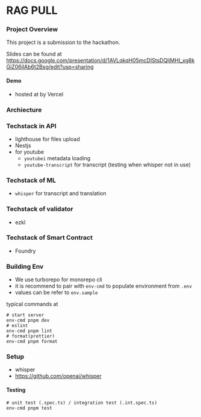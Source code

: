 # RAG PULL

### Project Overview

This project is a submission to the hackathon.

Slides can be found at https://docs.google.com/presentation/d/1AVLqkqH05mcDIStsDQljMHI_xg8kGiZ06iIAb6t2Bsg/edit?usp=sharing

#### Demo

- hosted at <TODO> by Vercel

### Archiecture

### Techstack in API

- lighthouse for files upload
- Nestjs
- for youtube
  - `youtubei` metadata loading
  - `youtube-transcript` for transcript (testing when whisper not in use)

### Techstack of ML

- `whisper` for transcript and translation

### Techstack of validator

- ezkl

### Techstack of Smart Contract

- Foundry

### Building Env

- We use turborepo for monorepo cli
- it is recommend to pair with `env-cmd` to populate environment from `.env`
- values can be refer to `env.sample`

typical commands at

```
# start server
env-cmd pnpm dev
# eslint
env-cmd pnpm lint
# format(prettier)
env-cmd pnpm format
```

### Setup
- whisper
- https://github.com/openai/whisper

#### Testing


```
# unit test (.spec.ts) / integration test (.int.spec.ts)
env-cmd pnpm test

```